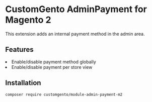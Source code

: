 # CustomGento AdminPayment for Magento 2

This extension adds an internal payment method in the admin area.

## Features
<li>Enable/disable payment method globally</li>
<li>Enable/disable payment per store view</li>

## Installation

<code>composer require customgento/module-admin-payment-m2</code>
